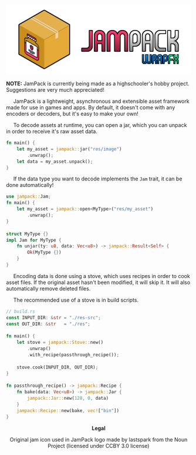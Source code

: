 <div align="center">

![JamPack Banner](./banner.png)

</div>

**NOTE:** JamPack is currently being made as a highschooler's hobby project. Suggestions are very much appreciated!

&nbsp;&nbsp;&nbsp;&nbsp;
JamPack is a lightweight, asynchronous and extensible asset framework made for use in games and apps. By default, it doesn't come with any encoders or decoders, but it's easy to make your own!

&nbsp;&nbsp;&nbsp;&nbsp;
To decode assets at runtime, you can open a jar, which you can unpack in order to receive it's raw asset data.

```Rust
fn main() {
    let my_asset = jampack::jar("res/image")
        .unwrap();
    let data = my_asset.unpack();
}
```

&nbsp;&nbsp;&nbsp;&nbsp;
If the data type you want to decode implements the ```Jam``` trait, it can be done automatically!

```Rust
use jampack::Jam;
fn main() {
    let my_asset = jampack::open<MyType>("res/my_asset")
        .unwrap();
}

struct MyType {}
impl Jam for MyType {
    fn unjar(ty: u8, data: Vec<u8>) -> jampack::Result<Self> {
        Ok(MyType {})
    }
}
```

&nbsp;&nbsp;&nbsp;&nbsp;
Encoding data is done using a stove, which uses recipes in order to cook asset files. If the original asset hasn't been modified, it will skip it. It will also automatically remove deleted files.

&nbsp;&nbsp;&nbsp;&nbsp;
The recommended use of a stove is in build scripts.

```Rust
// build.rs
const INPUT_DIR: &str = "./res-src";
const OUT_DIR: &str   = "./res";

fn main() {
    let stove = jampack::Stove::new()
        .unwrap()
        .with_recipe(passthrough_recipe());
    
    stove.cook(INPUT_DIR, OUT_DIR);
}

fn passthrough_recipe() -> jampack::Recipe {
    fn bake(data: Vec<u8>) -> jampack::Jar {
        jampack::Jar::new(128, 0, data)
    }
    jampack::Recipe::new(bake, vec!["bin"])
}
```

<div align="center">

**Legal**

Original jam icon used in JamPack logo made by lastspark from the Noun Project (licensed under CCBY 3.0 license)

</div>